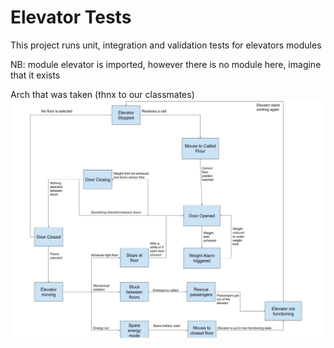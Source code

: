 # Elevator Tests
This project runs unit, integration and validation tests for elevators modules

NB: module elevator is imported, however there is no module here, imagine that it exists

Arch that was taken (thnx to our classmates)
![Arch](Arch.jpg)